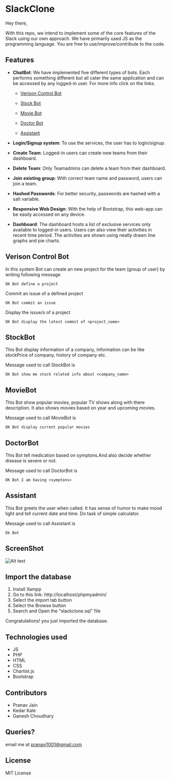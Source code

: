 # SlackClone

Hey there,

With this repo, we intend to implement some of the core features of the Slack using our own approach. 
We have primarily used JS as the programming language. You are free to use/improve/contribute to the code. 

## Features

* **ChatBot**: We have implemented five different types of bots. Each performs something different but all cater the same application and can be accessed by any logged-in user. For more info click on the links.

  - [Verison Control Bot](#verison-control-system)
  
  - [Stock Bot](#stockbot)
 
  - [Movie Bot](#moviebot)
  
  - [Doctor Bot](#doctorbot)
  
  - [Assistant](#assistant)

* **Login/Signup system**: To use the services, the user has to login/signup.

* **Create Team**: Logged-in users can create new teams from their dashboard.

* **Delete Team**: Only Teamadmins can delete a team from their dashboard.

* **Join existing group**: With correct team name and password, users can join a team.

* **Hashed Passwords**: For better security, passwords are hashed with a salt variable.

* **Responsive Web Design**: With the help of Bootstrap, this web-app can be easily accessed on any device.

* **Dashboard**: The dashboard hosts a list of exclusive services only available to logged-in users. Users can also view their activities in recent time period. The activities are shown using neatly drawn line graphs and pie charts.

## Verison Control Bot

In this system Bot can create an new project for the team (group of user) by writing following message

```OK Bot define a project```

Commit an issue of a defined project

```OK Bot commit an issue```

Display the issue/s of a project

```OK Bot display the latest commit of <project_name>```

## StockBot
This Bot display information of a company, information can be like stockPrice of company, history of company etc.

Message used to call StockBot is

```OK Bot show me stock related info about <company_name>```

## MovieBot
This Bot show popular movies, popular TV shows along with there description. It also shows movies based on year and upcoming movies.

Message used to call MovieBot is

```OK Bot display current popular movies```

## DoctorBot
This Bot tell medication based on symptons.And also decide whether disease is severe or not.

Message used to call DoctorBot is

```OK Bot I am having <symptons>```

## Assistant
This Bot greets the user when called. It has sense of humor to make mood light and tell current date and time. Do task of simple calculator.

Message used to call Assistant is

```Ok Bot```

## ScreenShot

![Alt text](dashboard.png?raw=true "DashBoard Page")

## Import the database

1. Install Xampp
2. Go to this link: http://localhost/phpmyadmin/
3. Select the import tab button
4. Select the Browse button
5. Search and Open the "slackclone.sql" file

Congratulations! you just imported the database.

## Technologies used

* JS
* PHP
* HTML
* CSS
* Chartist.js
* Bootstrap

## Contributors

* Pranav Jain
* Kedar Kale
* Ganesh Choudhary

## Queries?

email me at pranavj1001@gmail.com

## License

MIT License
